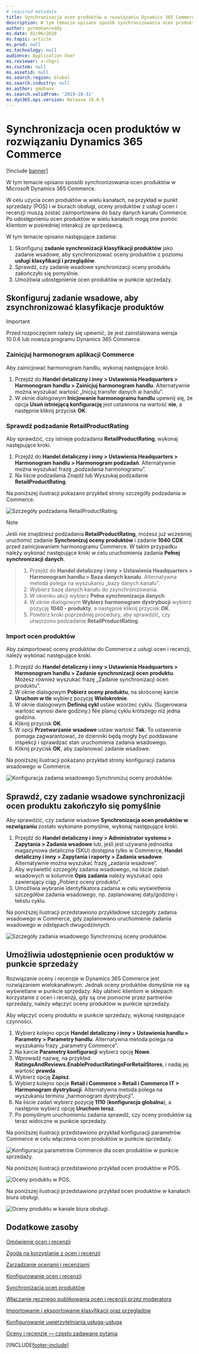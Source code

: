 ```yaml
---
# required metadata
title: Synchronizacja ocen produktów w rozwiązaniu Dynamics 365 Commerce
description: W tym temacie opisano sposób synchronizowania ocen produktów w Microsoft Dynamics 365 Commerce.
author: gvrmohanreddy
ms.date: 02/06/2020
ms.topic: article
ms.prod: null
ms.technology: null
audience: Application User
ms.reviewer: v-chgri
ms.custom: null
ms.assetid: null
ms.search.region: Global
ms.search.industry: null
ms.author: gmohanv
ms.search.validFrom: '2019-10-31'
ms.dyn365.ops.version: Release 10.0.5
---
```


# <a name="sync-product-ratings-in-dynamics-365-commerce"></a>Synchronizacja ocen produktów w rozwiązaniu Dynamics 365 Commerce

[!include [banner](includes/banner.md)]

W tym temacie opisano sposób synchronizowania ocen produktów w Microsoft Dynamics 365 Commerce.

W celu użycia ocen produktów w wielu kanałach, na przykład w punkt sprzedaży (POS) i w biurach obsługi, oceny produktów z usługi ocen i recenzji muszą zostać zaimportowane do bazy danych kanału Commerce. Po udostępnieniu ocen produktów w wielu kanałach mogą one pomóc klientom w pośredniej interakcji ze sprzedawcą.

W tym temacie opisano następujące zadania:

1. Skonfiguruj **zadanie synchronizacji klasyfikacji produktów** jako zadanie wsadowe, aby synchronizować oceny produktów z poziomu **usługi klasyfikacji i przeglądów**.
1. Sprawdź, czy zadanie wsadowe synchronizacji oceny produktu zakończyło się pomyślnie.
1. Umożliwia udostępnienie ocen produktów w punkcie sprzedaży.

## <a name="configure-a-batch-job-to-synchronize-product-ratings"></a>Skonfiguruj zadanie wsadowe, aby zsynchronizować klasyfikacje produktów

> [!IMPORTANT]
> Przed rozpoczęciem należy się upewnić, że jest zainstalowana wersja 10.0.6 lub nowsza programu Dynamics 365 Commerce.

### <a name="initialize-the-commerce-scheduler"></a>Zainicjuj harmonogram aplikacji Commerce

Aby zainicjować harmonogram handlu, wykonaj następujące kroki.

1. Przejdź do **Handel detaliczny i inny \> Ustawienia Headquarters \> Harmonogram handlu \> Zainicjuj harmonogram handlu**. Alternatywnie można wyszukać wartość „Inicjuj transfer danych w handlu”.
1. W oknie dialogowym **Inicjowanie harmonogramu handlu** upewnij się, że opcja **Usuń istniejącą konfigurację** jest ustawiona na wartość **nie**, a następnie kliknij przycisk **OK**.

### <a name="verify-the-retailproductrating-subjob"></a>Sprawdź podzadanie RetailProductRating

Aby sprawdzić, czy istnieje podzadania **RetailProductRating**, wykonaj następujące kroki.

1. Przejdź do **Handel detaliczny i inny \> Ustawienia Headquarters \> Harmonogram handlu \> Harmonogram podzadań**. Alternatywnie można wyszukać frazę „podzadania harmonogramu”.
1. Na liście podzadania Znajdź lub Wyszukaj podzadanie **RetailProductRating**.

Na poniższej ilustracji pokazano przykład strony szczegóły podzadania w Commerce.

![Szczegóły podzadania RetailProductRating.](media/rnr-hq-ratings-sub-job.png)

> [!NOTE]
> Jeśli nie znajdziesz podzadania **RetailProductRating**, możesz już wcześniej uruchomić zadanie **Synchronizuj oceny produktów** i zadanie **1040 CDX** przed zainicjowaniem harmonogramu Commerce. W takim przypadku należy wykonać następujące kroki w celu uruchomienia zadania **Pełnej synchronizacji danych**.

> 1. Przejdź do **Handel detaliczny i inny \> Ustawienia Headquarters \> Harmonogram handlu \> Baza danych kanału**. Alternatywna metoda polega na wyszukaniu „bazy danych kanału”.
> 1. Wybierz bazę danych kanału do zsynchronizowania.
> 1. W okienku akcji wybierz **Pełna synchronizacja danych**.
> 1. W oknie dialogowym **Wybierz harmonogram dystrybucji** wybierz pozycję **1040 - produkty**, a następnie kliknij przycisk **OK**.
> 1. Powtórz kroki poprzedniej procedury, aby sprawdzić, czy utworzono podzadanie **RetailProductRating**.

### <a name="import-product-ratings"></a>Import ocen produktów

Aby zaimportować oceny produktów do Commerce z usługi ocen i recenzji, należy wykonać następujące kroki.

1. Przejdź do **Handel detaliczny i inny \> Ustawienia Headquarters \> Harmonogram handlu \> Zadanie synchronizacji ocen produktu**. Możesz również wyszukać frazę „Zadanie synchronizacji ocen produktu”.
1. W oknie dialogowym **Pobierz oceny produktu**, na skróconej karcie **Uruchom w tle** wybierz pozycję **Wielokrotnie**.
1. W oknie dialogowym **Definiuj cykl** ustaw wzorzec cyklu. (Sugerowana wartość wynosi dwie godziny.) Nie planuj cyklu krótszego niż jedna godzina.
1. Kliknij przycisk **OK**.
1. W opcji **Przetwarzanie wsadowe** ustaw wartość **Tak**. To ustawienie pomaga zagwarantować, że dzienniki będą mogły być poddawane inspekcji i sprawdzać stan uruchomienia zadania wsadowego.
1. Kliknij przycisk **OK**, aby zaplanować zadanie wsadowe.

Na poniższej ilustracji pokazano przykład strony konfiguracji zadania wsadowego w Commerce.

![Konfiguracja zadania wsadowego Synchronizuj oceny produktów.](media/rnr-hq-batchjob-recurrence.png)

## <a name="verify-that-the-batch-job-for-product-rating-synchronization-was-successful"></a>Sprawdź, czy zadanie wsadowe synchronizacji ocen produktu zakończyło się pomyślnie

Aby sprawdzić, czy zadanie wsadowe **Synchronizacja ocen produktów w rozwiązaniu** zostało wykonane pomyślnie, wykonaj następujące kroki.

1. Przejdź do **Handel detaliczny i inny \> Administrator systemu \> Zapytania \> Zadania wsadowe** lub, jeśli jest używana jednostka magazynowa detaliczna (SKU) dostępna tylko w Commerce, **Handel detaliczny i inny \> Zapytania i raporty \> Zadania wsadowe**. Alternatywnie można wyszukać frazę „zadania wsadowe”.
1. Aby wyświetlić szczegóły zadania wsadowego, na liście zadań wsadowych w kolumnie **Opis zadania** należy wyszukać opis zawierający ciąg „Pobierz oceny produktu”.
1. Umożliwia wybranie identyfikatora zadania w celu wyświetlenia szczegółów zadania wsadowego, np. zaplanowanej daty/godziny i tekstu cyklu.

Na poniższej ilustracji przedstawiono przykładowe szczegóły zadania wsadowego w Commerce, gdy zaplanowano uruchomienie zadania wsadowego w odstępach dwugodzinnych.

![Szczegóły zadania wsadowego Synchronizuj oceny produktów.](media/rnr-hq-batchjob-status-checking.png)

## <a name="make-product-ratings-available-at-the-pos"></a>Umożliwia udostępnienie ocen produktów w punkcie sprzedaży

Rozwiązanie oceny i recenzje w Dynamics 365 Commerce jest rozwiązaniem wielokanałowym. Jednak oceny produktów domyślnie nie są wyświetlane w punkcie sprzedaży. Aby ułatwić klientom w sklepach korzystanie z ocen i recenzji, gdy są one pomocne przez partnerów sprzedaży, należy włączyć oceny produktów w punkcie sprzedaży.

Aby włączyć oceny produktu w punkcie sprzedazy, wykonaj następujące czynności.

1. Wybierz kolejno opcje **Handel detaliczny i inny \> Ustawienia handlu \> Parametry \> Parametry handlu**. Alternatywna metoda polega na wyszukaniu frazy „parametry Commerce”.
1. Na karcie **Parametry konfiguracji** wybierz opcję **Nowe**.
1. Wprowadź nazwę, na przykład **RatingsAndReviews.EnableProductRatingsForRetailStores**, i nadaj jej wartość **prawda**.
1. Wybierz opcję **Zapisz**.
1. Wybierz kolejno opcje **Retail i Commerce \> Retail i Commerce IT \> Harmonogram dystrybucji**. Alternatywna metoda polega na wyszukaniu terminu „harmonogram dystrybucji”.
1. Na liście zadań wybierz pozycję **1110** (**konfiguracja globalna**), a następnie wybierz opcję **Uruchom teraz**.
1. Po pomyślnym uruchomieniu zadania sprawdź, czy oceny produktów są teraz widoczne w punkcie sprzedaży.

Na poniższej ilustracji przedstawiono przykład konfiguracji parametrów Commerce w celu włączenia ocen produktów w punkcie sprzedaży.

![Konfiguracja parametrów Commerce dla ocen produktów w punkcie sprzedaży.](media/rnr-hq-enable-ratings-in-pos.png)

Na poniższej ilustracji przedstawiono przykład ocen produktów w POS.

![Oceny produktu w POS.](media/rnr-pos-catalog-ratings.png)

Na poniższej ilustracji przedstawiono przykład ocen produktów w kanałach biura obsługi.

![Oceny produktu w kanale biura obsługi.](media/rnr-call-center-ratings.png)

## <a name="additional-resources"></a>Dodatkowe zasoby

[Omówienie ocen i recenzji](ratings-reviews-overview.md)

[Zgoda na korzystanie z ocen i recenzji](opt-in-ratings-reviews.md)

[Zarządzanie ocenami i recenzjami](manage-reviews.md)

[Konfigurowanie ocen i recenzji](configure-ratings-reviews.md)

[Synchronizacja ocen produktów](sync-product-ratings.md)

[Włączanie ręcznego publikowania ocen i recenzji przez moderatora](manual-publish-rating-reviews.md)

[Importowanie i eksportowanie klasyfikacji oraz przeglądów](import-export-reviews.md)

[Konfigurowanie uwierzytelniania usługa-usługa](service-to-service-auth.md)

[Oceny i recenzje — często zadawane pytania](ratings-reviews-faq.md)


[!INCLUDE[footer-include](../includes/footer-banner.md)]
